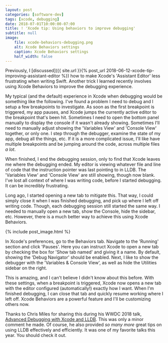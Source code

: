 ```yaml
---
layout: post
categories: [software-dev]
tags: [xcode, debugging]
date: 2018-07-01T10:00:00-07:00
title: ! 'Xcode tip: Using behaviors to improve debugging'
subtitle: null
image:
    file: xcode-behaviors-debugging.png
    alt: Xcode Behaviors settings
    caption: Xcode Behaviors settings
    half_width: false
---
```


Previously, I [discussed]({{ site.url }}{% post_url 2018-06-12-xcode-tip-improving-assistant-editor %}) how to make Xcode's 'Assistant Editor' less frustrating when writing Swift. Another trick I learned recently involves using Xcode Behaviors to improve the debugging experience.

<!--excerpt-->

My typical (and the default) experience in Xcode when debugging would be something like the following. I've found a problem I need to debug and I setup a few breakpoints to investigate. As soon as the first breakpoint is triggered, my app pauses, and Xcode jumps the currently active editor to the breakpoint that's been hit. Sometimes I need to open the bottom panel manually to display the console if it wasn't already showing. Sometimes I'll need to manually adjust showing the 'Variables View' and 'Console View' together, or only one. I step through the debugger, examine the state of my app, debug all the things, etc. If it is a more complicated issue, I'll like have multiple breakpoints and be jumping around the code, across multiple files *a lot*.

When finished, I end the debugging session, only to find that Xcode leaves me where the debugging ended. My editor is viewing whatever file and line of code that the instruction pointer was last pointing to in LLDB. The 'Variables View' and 'Console View' are still showing, though now blank. I've lost all context of where I was writing code, before I started debugging. It can be incredibly frustrating.

Long ago, I started opening a new tab to mitigate this. That way, I could simply close it when I was finished debugging, and pick up where I left off writing code. Though, each debugging session still started the same way. I needed to manually open a new tab, show the Console, hide the sidebar, etc. However, there is a much better way to achieve this using Xcode Behaviors.

{% include post_image.html %}

In Xcode's preferences, go to the Behaviors tab. Navigate to the 'Running' section and click 'Pauses'. Here you can instruct Xcode to open a new tab by checking the box for 'Show tab named' and giving it a name. By default, showing the 'Debug Navigator' should be enabled. Next, I like to show the debugger with the 'Variables & Console View', as well as hide the Utilities sidebar on the right.

This is amazing, and I can't believe I didn't know about this before. With these settings, when a breakpoint is triggered, Xcode now opens a new tab with the editor configured (automatically!) exactly how I want. When I'm finished debugging, I can close that tab and quickly resume working where I left off. Xcode Behaviors are a powerful feature and I'll be customizing others now.

Thanks to Chris Miles for sharing this during his WWDC 2018 talk, [Advanced Debugging with Xcode and LLDB](https://developer.apple.com/videos/play/wwdc2018/412/). This was only a minor comment he made. Of course, he also provided *so many more* great tips on using LLDB effectively and efficiently. It was one of my favorite talks this year. You should check it out.

